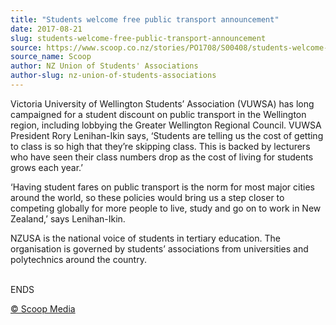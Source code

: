 ```yaml
---
title: "Students welcome free public transport announcement"
date: 2017-08-21
slug: students-welcome-free-public-transport-announcement
source: https://www.scoop.co.nz/stories/PO1708/S00408/students-welcome-free-public-transport-announcement.htm
source_name: Scoop
author: NZ Union of Students' Associations
author-slug: nz-union-of-students-associations
---
```


<p>Victoria University of Wellington
Students’ Association (VUWSA) has long campaigned for a
student discount on public transport in the Wellington
region, including lobbying the Greater Wellington Regional
Council. VUWSA President Rory Lenihan-Ikin says, ‘Students
are telling us the cost of getting to class is so high that
they’re skipping class. This is backed by lecturers who
have seen their class numbers drop as the cost of living for
students grows each year.’</p>

<p>‘Having student fares on
public transport is the norm for most major cities around
the world, so these policies would bring us a step closer to
competing globally for more people to live, study and go on
to work in New Zealand,’ says Lenihan-Ikin.</p>

<p>NZUSA is the
national voice of students in tertiary education. The
organisation is governed by students’ associations from
universities and polytechnics around the
country.</p>

<p><br>ENDS</p><p>
<a href="http://www.scoop.co.nz/about/terms.html" target="_blank"><span>© Scoop Media</span></a>
         

</p>
